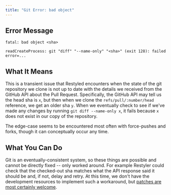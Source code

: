 ```yaml
---
title: "Git Error: bad object"
---
```


## Error Message

```console
fatal: bad object <sha>
```

```console
readCreateProcess: git "diff" "--name-only" "<sha>" (exit 128): failed error=...
```

## What It Means

This is a transient issue that Restyled encounters when the state of the git
repository we clone is not up to date with the details we received from the
GitHub API about the Pull Request. Specifically, the GitHub API may tell us the
head sha is `x`, but then when we clone the `refs/pull/:number/head` reference,
we get an older sha `y`. When we eventually check to see if we've made any
changes by running `git diff --name-only x`, it fails because `x` does not exist
in our copy of the repository.

The edge-case seems to be encountered most often with force-pushes and forks,
though it can conceptually occur any time.

## What You Can Do

Git is an eventually-consistent system, so these things are possible and cannot
be directly fixed -- only worked around. For example Restyler could check that
the checked-out sha matches what the API response said it should be and, if not,
delay and retry. At this time, we don't have the development resources to
implement such a workaround, but
[patches are most certainly welcome](https://github.com/restyled-io/restyled.io/wiki/Contributing-to-Restyled).
